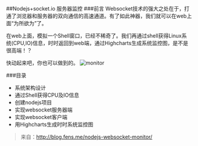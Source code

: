 ##Nodejs+socket.io 服务器监控
###前言
Websocket技术的强大之处在于，打通了浏览器和服务器的双向通信的高速通道。有了如此神器，我们就可以在web上面“为所欲为”了。

在web上面，模拟一个Shell窗口，已经不稀奇了。我们再通过shell获得Linux系统(CPU,IO)信息，时时返回到web端，通过Highcharts生成系统监控图，是不是很高端！？

快动起来吧，你也可以做到的。
![monitor](http://www.geedoo.info/wp-content/uploads/2014/12/nodejs-socket-monitor-demo.jpg "系统监控")

###目录

* 系统架构设计
* 通过Shell获得CPU及IO信息
* 创建nodejs项目
* 实现websocket服务器端
* 实现websocket客户端
* 用Highcharts生成时时系统监控图

>来自：http://blog.fens.me/nodejs-websocket-monitor/
